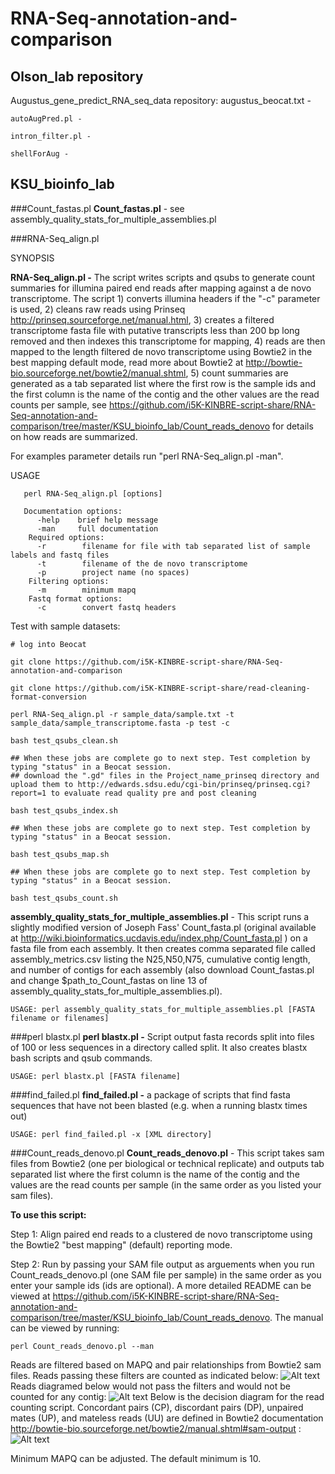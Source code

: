 RNA-Seq-annotation-and-comparison
=================================

Olson_lab repository
--------------------

  Augustus_gene_predict_RNA_seq_data repository:
    augustus_beocat.txt -

    autoAugPred.pl -

    intron_filter.pl -

    shellForAug -
    
KSU_bioinfo_lab
---------------
###Count_fastas.pl
**Count_fastas.pl** - see assembly_quality_stats_for_multiple_assemblies.pl

###RNA-Seq_align.pl

SYNOPSIS

**RNA-Seq_align.pl -** The script writes scripts and qsubs to generate
       count summaries for illumina paired end reads after mapping against a
       de novo transcriptome. The script 1) converts illumina headers if the
       "-c" parameter is used, 2) cleans raw reads using Prinseq
       http://prinseq.sourceforge.net/manual.html, 3) creates a filtered
       transcriptome fasta file with putative transcripts less than 200 bp
       long removed and then indexes this transcriptome for mapping, 4) reads
       are then mapped to the length filtered de novo transcriptome using
       Bowtie2 in the best mapping default mode, read more about Bowtie2 at
       http://bowtie-bio.sourceforge.net/bowtie2/manual.shtml, 5) count
       summaries are generated as a tab separated list where the first row is
       the sample ids and the first column is the name of the contig and the
       other values are the read counts per sample, see
       https://github.com/i5K-KINBRE-script-share/RNA-Seq-annotation-and-comparison/tree/master/KSU_bioinfo_lab/Count_reads_denovo
       for details on how reads are summarized.

For examples parameter details run "perl RNA-Seq_align.pl -man".

USAGE

       perl RNA-Seq_align.pl [options]
       
       Documentation options:
          -help    brief help message
          -man     full documentation
        Required options:
          -r        filename for file with tab separated list of sample labels and fastq files
          -t        filename of the de novo transcriptome
          -p        project name (no spaces)
        Filtering options:
          -m        minimum mapq
        Fastq format options:
          -c        convert fastq headers
          
Test with sample datasets:
```
# log into Beocat

git clone https://github.com/i5K-KINBRE-script-share/RNA-Seq-annotation-and-comparison

git clone https://github.com/i5K-KINBRE-script-share/read-cleaning-format-conversion

perl RNA-Seq_align.pl -r sample_data/sample.txt -t sample_data/sample_transcriptome.fasta -p test -c

bash test_qsubs_clean.sh

## When these jobs are complete go to next step. Test completion by typing "status" in a Beocat session.
## download the ".gd" files in the Project_name_prinseq directory and upload them to http://edwards.sdsu.edu/cgi-bin/prinseq/prinseq.cgi?report=1 to evaluate read quality pre and post cleaning

bash test_qsubs_index.sh

## When these jobs are complete go to next step. Test completion by typing "status" in a Beocat session.

bash test_qsubs_map.sh

## When these jobs are complete go to next step. Test completion by typing "status" in a Beocat session.

bash test_qsubs_count.sh
```

**assembly_quality_stats_for_multiple_assemblies.pl** - This script runs a slightly modified version of Joseph Fass' Count_fasta.pl (original available at http://wiki.bioinformatics.ucdavis.edu/index.php/Count_fasta.pl ) on a fasta file from each assembly. It then creates comma separated file called assembly_metrics.csv listing the N25,N50,N75, cumulative contig length, and number of contigs for each assembly (also download Count_fastas.pl and change $path_to_Count_fastas on line 13 of assembly_quality_stats_for_multiple_assemblies.pl).

```
USAGE: perl assembly_quality_stats_for_multiple_assemblies.pl [FASTA filename or filenames]
```

###perl blastx.pl
**perl blastx.pl -** Script output fasta records split into files  of 100 or less sequences in a directory called split. It also creates blastx bash scripts and qsub commands.

```
USAGE: perl blastx.pl [FASTA filename]
```
###find_failed.pl
**find_failed.pl -** a package of scripts that find fasta sequences that have not been blasted (e.g. when a running blastx times out)

```
USAGE: perl find_failed.pl -x [XML directory]
```
###Count_reads_denovo.pl
**Count_reads_denovo.pl** - This script takes sam files from Bowtie2 (one per biological or technical replicate) and outputs tab separated list where the first column is the name of the contig and the values are the read counts per sample (in the same order as you listed your sam files).

**To use this script:**

Step 1: Align paired end reads to a clustered de novo transcriptome using the Bowtie2 "best mapping" (default) reporting mode.

Step 2: Run by passing your SAM file output as arguements when you run Count_reads_denovo.pl (one SAM file per sample) in the same order as you enter your sample ids (ids are optional). A more detailed README can be viewed at https://github.com/i5K-KINBRE-script-share/RNA-Seq-annotation-and-comparison/tree/master/KSU_bioinfo_lab/Count_reads_denovo. The manual can be viewed by running:

```
perl Count_reads_denovo.pl --man
```

Reads are filtered based on MAPQ and pair relationships from Bowtie2 sam files. Reads passing these filters are counted as indicated below:
  ![Alt text](https://raw.github.com/i5K-KINBRE-script-share/RNA-Seq-annotation-and-comparison/master/KSU_bioinfo_lab/accepted_alignments.png)
  Reads diagramed below would not pass the filters and would not be counted for any contig:
  ![Alt text](https://raw.github.com/i5K-KINBRE-script-share/RNA-Seq-annotation-and-comparison/master/KSU_bioinfo_lab/rejected_alignments.png)
  Below is the decision diagram for the read counting script. Concordant pairs (CP), discordant pairs (DP), unpaired mates (UP), and mateless reads (UU) are defined in Bowtie2 documentation http://bowtie-bio.sourceforge.net/bowtie2/manual.shtml#sam-output
:
  ![Alt text](https://raw.github.com/i5K-KINBRE-script-share/RNA-Seq-annotation-and-comparison/master/KSU_bioinfo_lab/count_diagram.png)

Minimum MAPQ can be adjusted. The default minimum is 10.


